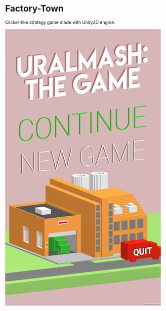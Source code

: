 # Factory-Town
 Clicker-like strategy game made with Unity3D engine.
 
 ![Real and VR](https://github.com/NikitaMochalov/Media-for-Readme/blob/main/Screenshots/FactoryTown/Screenshot_20210713-031920.jpg "Real and VR")
